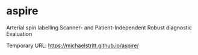 # aspire
Arterial spin labelling Scanner- and Patient-Independent Robust diagnostic Evaluation

Temporary URL: https://michaelstritt.github.io/aspire/

